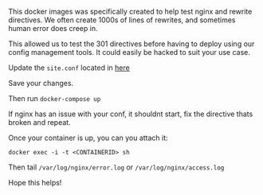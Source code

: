 This docker images was specifically created to help test nginx and rewrite directives. We often create 1000s of lines of rewrites, and sometimes human error does creep in.

This allowed us to test the 301 directives before having to deploy using our config management tools. It could easily be hacked to suit your use case.

Update the `site.conf` located in [here](https://github.com/WesleyCharlesBlake/nginx-config-tester/blob/master/root/etc/nginx/conf.d/site.conf)

Save your changes.

Then run `docker-compose up`

If nginx has an issue with your conf, it shouldnt start, fix the directive thats broken and repeat.

Once your container is up, you can you attach it:

```
docker exec -i -t <CONTAINERID> sh
```

Then tail `/var/log/nginx/error.log` or `/var/log/nginx/access.log`

Hope this helps!

